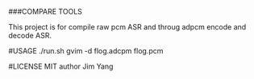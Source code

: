 ###COMPARE TOOLS

This project is for compile raw pcm ASR and throug adpcm encode and decode ASR.

#USAGE
./run.sh
gvim -d flog.adcpm flog.pcm

#LICENSE
MIT
author Jim Yang
